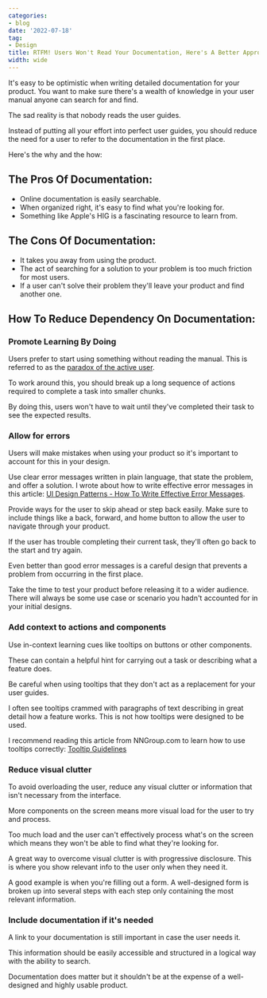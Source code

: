 ```yaml
---
categories:
- blog
date: '2022-07-18'
tag:
- Design
title: RTFM! Users Won't Read Your Documentation, Here's A Better Approach
width: wide
---
```


It's easy to be optimistic when writing detailed documentation for your product. You want to make sure there's a wealth of knowledge in your user manual anyone can search for and find.

The sad reality is that nobody reads the user guides.

Instead of putting all your effort into perfect user guides, you should reduce the need for a user to refer to the documentation in the first place. 

Here's the why and the how:

## The Pros Of Documentation:
- Online documentation is easily searchable.
- When organized right, it's easy to find what you're looking for.
- Something like Apple's HIG is a fascinating resource to learn from.

## The Cons Of Documentation:
- It takes you away from using the product.
- The act of searching for a solution to your problem is too much friction for most users.
- If a user can't solve their problem they'll leave your product and find another one.

## How To Reduce Dependency On Documentation:

### Promote Learning By Doing
Users prefer to start using something without reading the manual. This is referred to as the [paradox of the active user](https://www.nngroup.com/articles/paradox-of-the-active-user/).

To work around this, you should break up a long sequence of actions required to complete a task into smaller chunks. 

By doing this, users won't have to wait until they've completed their task to see the expected results.

### Allow for errors
Users will make mistakes when using your product so it's important to account for this in your design.

Use clear error messages written in plain language, that state the problem, and offer a solution. I wrote about how to write effective error messages in this article: [UI Design Patterns - How To Write Effective Error Messages](/effective-error-messages).

Provide ways for the user to skip ahead or step back easily. Make sure to include things like a back, forward, and home button to allow the user to navigate through your product. 

If the user has trouble completing their current task, they'll often go back to the start and try again.

Even better than good error messages is a careful design that prevents a problem from occurring in the first place. 

Take the time to test your product before releasing it to a wider audience. There will always be some use case or scenario you hadn't accounted for in your initial designs.

### Add context to actions and components
Use in-context learning cues like tooltips on buttons or other components. 

These can contain a helpful hint for carrying out a task or describing what a feature does.

Be careful when using tooltips that they don't act as a replacement for your user guides.

I often see tooltips crammed with paragraphs of text describing in great detail how a feature works. This is not how tooltips were designed to be used.

I recommend reading this article from NNGroup.com to learn how to use tooltips correctly: [Tooltip Guidelines](https://www.nngroup.com/articles/tooltip-guidelines/)

### Reduce visual clutter
To avoid overloading the user, reduce any visual clutter or information that isn't necessary from the interface.

More components on the screen means more visual load for the user to try and process.

Too much load and the user can't effectively process what's on the screen which means they won't be able to find what they're looking for.

A great way to overcome visual clutter is with progressive disclosure. This is where you show relevant info to the user only when they need it. 

A good example is when you're filling out a form. A well-designed form is broken up into several steps with each step only containing the most relevant information.

### Include documentation if it's needed
A link to your documentation is still important in case the user needs it.

This information should be easily accessible and structured in a logical way with the ability to search.

Documentation does matter but it shouldn't be at the expense of a well-designed and highly usable product.